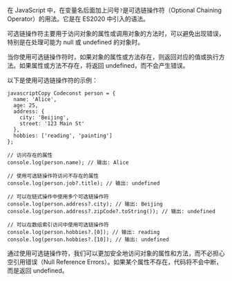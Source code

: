 在 JavaScript 中，在变量名后面加上问号`?`是可选链操作符（Optional Chaining Operator）的用法。它是在 ES2020 中引入的语法。

可选链操作符主要用于访问对象的属性或调用对象的方法时，可以避免出现错误，特别是在处理可能为 null 或 undefined 的对象时。

当你使用可选链操作符时，如果对象的属性或方法存在，则返回对应的值或执行方法。如果属性或方法不存在，将返回 undefined，而不会产生错误。

以下是使用可选链操作符的示例：

```
javascriptCopy Codeconst person = {
  name: 'Alice',
  age: 25,
  address: {
    city: 'Beijing',
    street: '123 Main St'
  },
  hobbies: ['reading', 'painting']
};

// 访问存在的属性
console.log(person.name); // 输出: Alice

// 使用可选链操作符访问不存在的属性
console.log(person.job?.title); // 输出: undefined

// 可以在链式操作中使用多个可选链操作符
console.log(person.address?.city); // 输出: Beijing
console.log(person.address?.zipCode?.toString()); // 输出: undefined

// 可以在数组索引访问中使用可选链操作符
console.log(person.hobbies?.[0]); // 输出: reading
console.log(person.hobbies?.[10]); // 输出: undefined
```

通过使用可选链操作符，我们可以更加安全地访问对象的属性和方法，而不必担心空引用错误（Null Reference Errors）。如果某个属性不存在，代码将不会中断，而是返回 undefined。
